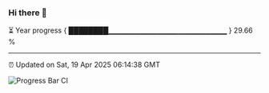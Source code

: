 ### Hi there 👋

⏳ Year progress { ████████▁▁▁▁▁▁▁▁▁▁▁▁▁▁▁▁▁▁▁▁▁▁ } 29.66 %

---

⏰ Updated on Sat, 19 Apr 2025 06:14:38 GMT

![Progress Bar CI](https://github.com/Shyam-Makwana/GitHub-Actions-Demo/workflows/Progress%20Bar%20CI/badge.svg)
